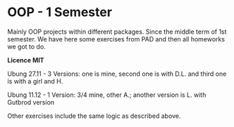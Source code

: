OOP - 1  Semester
========
Mainly OOP projects within different packages. Since the middle term of 1st semester. 
We have here some exercises from PAD and then all homeworks we got to do. 

**Licence MIT**

Ubung 27.11 - 3 Versions: one is mine, second one is with D.L. and third one is with a girl and H.

Ubung 11.12 - 1 Version: 3/4 mine, other A.; another version is L. with Gutbrod version

Other exercises include the same logic as described above. 

 